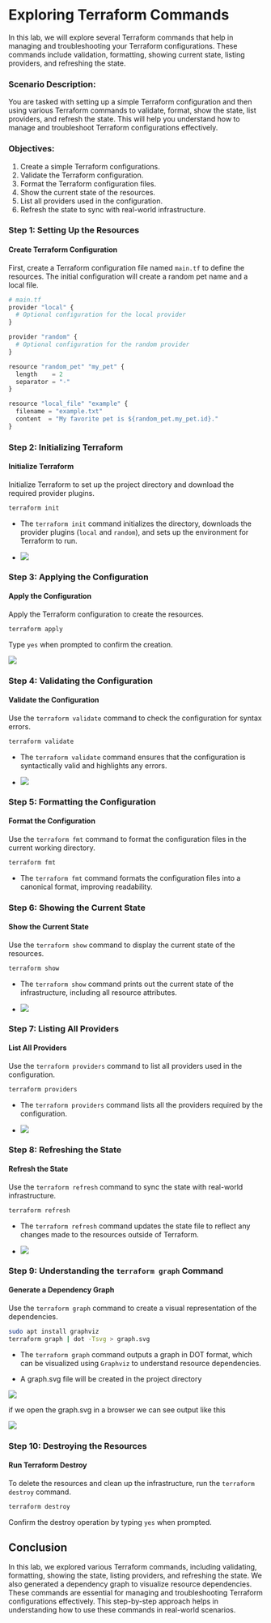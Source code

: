 # Exploring Terraform Commands

In this lab, we will explore several Terraform commands that help in managing and troubleshooting your Terraform configurations. These commands include validation, formatting, showing current state, listing providers, and refreshing the state.

### Scenario Description:
You are tasked with setting up a simple Terraform configuration and then using various Terraform commands to validate, format, show the state, list providers, and refresh the state. This will help you understand how to manage and troubleshoot Terraform configurations effectively.

### Objectives:
1. Create a simple Terraform configurations.
2. Validate the Terraform configuration.
3. Format the Terraform configuration files.
4. Show the current state of the resources.
5. List all providers used in the configuration.
6. Refresh the state to sync with real-world infrastructure.

### Step 1: Setting Up the Resources

#### Create Terraform Configuration
First, create a Terraform configuration file named `main.tf` to define the resources. The initial configuration will create a random pet name and a local file.

```py
# main.tf
provider "local" {
  # Optional configuration for the local provider
}

provider "random" {
  # Optional configuration for the random provider
}

resource "random_pet" "my_pet" {
  length    = 2
  separator = "-"
}

resource "local_file" "example" {
  filename = "example.txt"
  content  = "My favorite pet is ${random_pet.my_pet.id}."
}
```

### Step 2: Initializing Terraform

#### Initialize Terraform
Initialize Terraform to set up the project directory and download the required provider plugins.

```sh
terraform init
```

- The `terraform init` command initializes the directory, downloads the provider plugins (`local` and `random`), and sets up the environment for Terraform to run.

- ![](https://github.com/Minhaz00/Terraform-Labs/blob/main/Labs/10.%20Exploring%20Terraform%20Commands/images/lab-9-1.png)

### Step 3: Applying the Configuration

#### Apply the Configuration
Apply the Terraform configuration to create the resources.

```sh
terraform apply
```

Type `yes` when prompted to confirm the creation.

![](https://github.com/Minhaz00/Terraform-Labs/blob/main/Labs/10.%20Exploring%20Terraform%20Commands/images/lab-6-2.png)

### Step 4: Validating the Configuration

#### Validate the Configuration
Use the `terraform validate` command to check the configuration for syntax errors.

```sh
terraform validate
```

- The `terraform validate` command ensures that the configuration is syntactically valid and highlights any errors.

- ![](https://github.com/Minhaz00/Terraform-Labs/blob/main/Labs/10.%20Exploring%20Terraform%20Commands/images/lab-10-2.png)

### Step 5: Formatting the Configuration

#### Format the Configuration
Use the `terraform fmt` command to format the configuration files in the current working directory.

```sh
terraform fmt
```

- The `terraform fmt` command formats the configuration files into a canonical format, improving readability.

### Step 6: Showing the Current State

#### Show the Current State
Use the `terraform show` command to display the current state of the resources.

```sh
terraform show
```

- The `terraform show` command prints out the current state of the infrastructure, including all resource attributes.

- ![](https://github.com/Minhaz00/Terraform-Labs/blob/main/Labs/10.%20Exploring%20Terraform%20Commands/images/lab-10-3.png)


### Step 7: Listing All Providers

#### List All Providers
Use the `terraform providers` command to list all providers used in the configuration.

```sh
terraform providers
```

- The `terraform providers` command lists all the providers required by the configuration.


- ![](https://github.com/Minhaz00/Terraform-Labs/blob/main/Labs/10.%20Exploring%20Terraform%20Commands/images/lab-10-4.png)

### Step 8: Refreshing the State

#### Refresh the State
Use the `terraform refresh` command to sync the state with real-world infrastructure.

```sh
terraform refresh
```

- The `terraform refresh` command updates the state file to reflect any changes made to the resources outside of Terraform.

- ![](https://github.com/Minhaz00/Terraform-Labs/blob/main/Labs/10.%20Exploring%20Terraform%20Commands/images/lab-10-5.png)

### Step 9: Understanding the `terraform graph` Command

#### Generate a Dependency Graph
Use the `terraform graph` command to create a visual representation of the dependencies.

```sh
sudo apt install graphviz 
terraform graph | dot -Tsvg > graph.svg
```
- The `terraform graph` command outputs a graph in DOT format, which can be visualized using `Graphviz` to understand resource dependencies.

- A graph.svg file will be created in the project directory

![](https://github.com/Minhaz00/Terraform-Labs/blob/main/Labs/10.%20Exploring%20Terraform%20Commands/images/1.png)

if we open the graph.svg in a browser we can see output like this

![](https://github.com/Minhaz00/Terraform-Labs/blob/main/Labs/10.%20Exploring%20Terraform%20Commands/images/2.png)





### Step 10: Destroying the Resources

#### Run Terraform Destroy
To delete the resources and clean up the infrastructure, run the `terraform destroy` command.

```sh
terraform destroy
```

Confirm the destroy operation by typing `yes` when prompted.

## Conclusion

In this lab, we explored various Terraform commands, including validating, formatting, showing the state, listing providers, and refreshing the state. We also generated a dependency graph to visualize resource dependencies. These commands are essential for managing and troubleshooting Terraform configurations effectively. This step-by-step approach helps in understanding how to use these commands in real-world scenarios.

